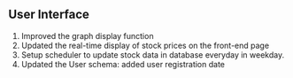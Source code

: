 ## User Interface
1. Improved the graph display function
2. Updated the real-time display of stock prices on the front-end page
3. Setup scheduler to update stock data in database everyday in weekday.
4. Updated the User schema: added user registration date
